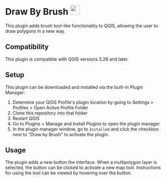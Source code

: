 # Draw By Brush <img src="https://github.com/josephburkhart/Draw-By-Brush/blob/4a16c80b56b941de928ce4b374a5bfd81f71e130/resources/paintbrush.png" width="30">

This plugin adds brush tool-like functionality to QGIS, allowing the user to draw polygons in a new way.

## Compatibility
This plugin is compatible with QGIS versions 3.28 and later.

## Setup
This plugin can be downloaded and installed via the built-in Plugin Manager:
1. Determine your QGIS Profile's plugin location by going to Settings > Profiles > Open Active Profile Folder
2. Clone this repository into that folder
3. Restart QGIS
4. Go to Plugins > Manage and Install Plugins to open the plugin manager
5. In the plugin manager window, go to `Installed` and click the checkbox next to "Draw by Brush" to activate the plugin.

## Usage
The plugin adds a new button the interface. When a multipolygon layer is selected, the button can be clicked to activate a new map tool. Instructions for using the tool can be viewed by hovering over the button.
